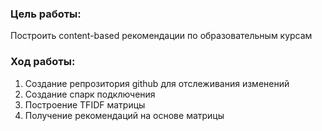 ### Цель работы:
Построить content-based рекомендации по образовательным 
курсам
### Ход работы:
1. Создание репрозитория github для отслеживания изменений
2. Создание спарк подключения
3. Построение TFIDF матрицы
4. Получение рекомендаций на основе матрицы
